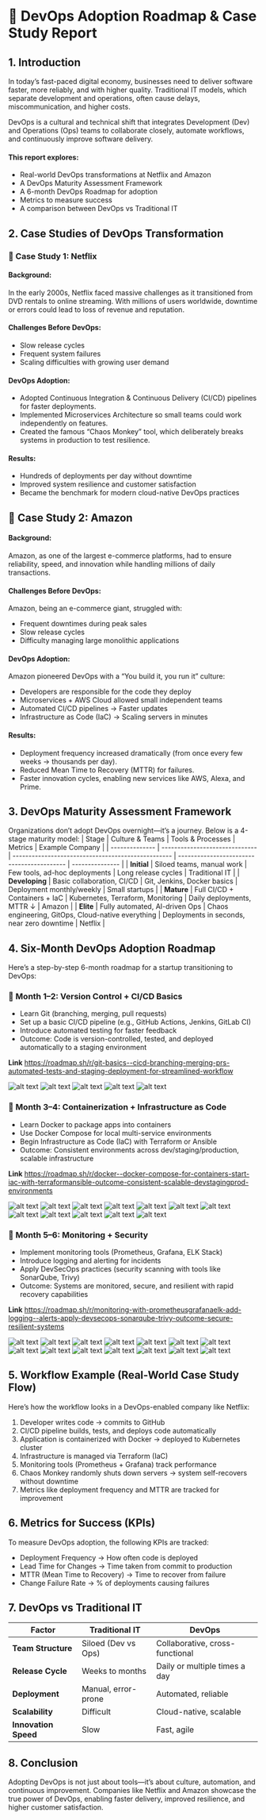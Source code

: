 # 📘 DevOps Adoption Roadmap & Case Study Report
## 1. Introduction
In today’s fast-paced digital economy, businesses need to deliver software faster, more reliably, and with higher quality. Traditional IT models, which separate development and operations, often cause delays, miscommunication, and higher costs.

DevOps is a cultural and technical shift that integrates Development (Dev) and Operations (Ops) teams to collaborate closely, automate workflows, and continuously improve software delivery.

#### This report explores:
- Real-world DevOps transformations at Netflix and Amazon
- A DevOps Maturity Assessment Framework
- A 6-month DevOps Roadmap for adoption
- Metrics to measure success
- A comparison between DevOps vs Traditional IT

## 2. Case Studies of DevOps Transformation
### 🔹 Case Study 1: Netflix
#### Background:
In the early 2000s, Netflix faced massive challenges as it transitioned from DVD rentals to online streaming. With millions of users worldwide, downtime or errors could lead to loss of revenue and reputation.

#### Challenges Before DevOps:
- Slow release cycles
- Frequent system failures
- Scaling difficulties with growing user demand

#### DevOps Adoption:
* Adopted Continuous Integration & Continuous Delivery (CI/CD) pipelines for faster deployments.
* Implemented Microservices Architecture so small teams could work independently on features.
* Created the famous “Chaos Monkey” tool, which deliberately breaks systems in production to test resilience.

#### Results:
* Hundreds of deployments per day without downtime
* Improved system resilience and customer satisfaction
* Became the benchmark for modern cloud-native DevOps practices

## 🔹 Case Study 2: Amazon
#### Background:
Amazon, as one of the largest e-commerce platforms, had to ensure reliability, speed, and innovation while handling millions of daily transactions.

#### Challenges Before DevOps:
Amazon, being an e-commerce giant, struggled with:
* Frequent downtimes during peak sales
* Slow release cycles
* Difficulty managing large monolithic applications

#### DevOps Adoption:
Amazon pioneered DevOps with a “You build it, you run it” culture:
* Developers are responsible for the code they deploy
* Microservices + AWS Cloud allowed small independent teams
* Automated CI/CD pipelines → Faster updates
* Infrastructure as Code (IaC) → Scaling servers in minutes

#### Results:
* Deployment frequency increased dramatically (from once every few weeks → thousands per day).
* Reduced Mean Time to Recovery (MTTR) for failures.
* Faster innovation cycles, enabling new services like AWS, Alexa, and Prime.

## 3. DevOps Maturity Assessment Framework
Organizations don’t adopt DevOps overnight—it’s a journey. Below is a 4-stage maturity model:
| Stage          | Culture & Teams                | Tools & Processes                                  | Metrics                                    | Example Company |
| -------------- | ------------------------------ | -------------------------------------------------- | ------------------------------------------ | --------------- |
| **Initial**    | Siloed teams, manual work      | Few tools, ad-hoc deployments                      | Long release cycles                        | Traditional IT  |
| **Developing** | Basic collaboration, CI/CD     | Git, Jenkins, Docker basics                        | Deployment monthly/weekly                  | Small startups  |
| **Mature**     | Full CI/CD + Containers + IaC  | Kubernetes, Terraform, Monitoring                  | Daily deployments, MTTR ↓                  | Amazon          |
| **Elite**      | Fully automated, AI-driven Ops | Chaos engineering, GitOps, Cloud-native everything | Deployments in seconds, near zero downtime | Netflix         |



## 4. Six-Month DevOps Adoption Roadmap
Here’s a step-by-step 6-month roadmap for a startup transitioning to DevOps:

### 📅 Month 1–2: Version Control + CI/CD Basics
* Learn Git (branching, merging, pull requests)
* Set up a basic CI/CD pipeline (e.g., GitHub Actions, Jenkins, GitLab CI)
* Introduce automated testing for faster feedback
* Outcome: Code is version-controlled, tested, and deployed automatically to a staging environment

**Link**
https://roadmap.sh/r/git-basics--cicd-branching-merging-prs-automated-tests-and-staging-deployment-for-streamlined-workflow

![alt text](Version_Control.png)
![alt text](CICD_Concept.png)
![alt text](Deployment.png)
![alt text](image.png)
![alt text](image-1.png)

### 📅 Month 3–4: Containerization + Infrastructure as Code
* Learn Docker to package apps into containers
* Use Docker Compose for local multi-service environments
* Begin Infrastructure as Code (IaC) with Terraform or Ansible
* Outcome: Consistent environments across dev/staging/production, scalable infrastructure

**Link**
https://roadmap.sh/r/docker--docker-compose-for-containers-start-iac-with-terraformansible-outcome-consistent-scalable-devstagingprod-environments

![alt text](image-2.png)
![alt text](image-3.png)
![alt text](image-4.png)
![alt text](image-5.png)
![alt text](image-6.png)
![alt text](image-7.png)
![alt text](image-8.png)
![alt text](image-9.png)
![alt text](image-10.png)
![alt text](image-11.png)
![alt text](image-12.png)
![alt text](image-13.png)

### 📅 Month 5–6: Monitoring + Security
* Implement monitoring tools (Prometheus, Grafana, ELK Stack)
* Introduce logging and alerting for incidents
* Apply DevSecOps practices (security scanning with tools like SonarQube, Trivy)
* Outcome: Systems are monitored, secure, and resilient with rapid recovery capabilities

**Link**
https://roadmap.sh/r/monitoring-with-prometheusgrafanaelk-add-logging--alerts-apply-devsecops-sonarqube-trivy-outcome-secure-resilient-systems

![alt text](image-14.png)
![alt text](image-15.png)
![alt text](image-16.png)
![alt text](image-17.png)
![alt text](image-18.png)
![alt text](image-19.png)
![alt text](image-20.png)
![alt text](image-21.png)
![alt text](image-22.png)
![alt text](image-23.png)
![alt text](image-24.png)
![alt text](image-25.png)
![alt text](image-26.png)
![alt text](image-27.png)


## 5. Workflow Example (Real-World Case Study Flow)
Here’s how the workflow looks in a DevOps-enabled company like Netflix:
1. Developer writes code → commits to GitHub
2. CI/CD pipeline builds, tests, and deploys code automatically
3. Application is containerized with Docker → deployed to Kubernetes cluster
4. Infrastructure is managed via Terraform (IaC)
5. Monitoring tools (Prometheus + Grafana) track performance
6. Chaos Monkey randomly shuts down servers → system self-recovers without downtime
7. Metrics like deployment frequency and MTTR are tracked for improvement

## 6. Metrics for Success (KPIs)
To measure DevOps adoption, the following KPIs are tracked:
* Deployment Frequency → How often code is deployed
* Lead Time for Changes → Time taken from commit to production
* MTTR (Mean Time to Recovery) → Time to recover from failure
* Change Failure Rate → % of deployments causing failures

## 7. DevOps vs Traditional IT
| Factor               | Traditional IT      | DevOps                          |
| -------------------- | ------------------- | ------------------------------- |
| **Team Structure**   | Siloed (Dev vs Ops) | Collaborative, cross-functional |
| **Release Cycle**    | Weeks to months     | Daily or multiple times a day   |
| **Deployment**       | Manual, error-prone | Automated, reliable             |
| **Scalability**      | Difficult           | Cloud-native, scalable          |
| **Innovation Speed** | Slow                | Fast, agile                     |


## 8. Conclusion
Adopting DevOps is not just about tools—it’s about culture, automation, and continuous improvement. Companies like Netflix and Amazon showcase the true power of DevOps, enabling faster delivery, improved resilience, and higher customer satisfaction.



